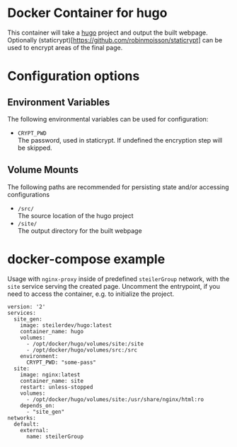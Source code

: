 # Docker Container for hugo
This container will take a [hugo](https://gohugo.io) project and output the built webpage. Optionally (staticrypt)[https://github.com/robinmoisson/staticrypt] can be used to encrypt areas of the final page.

# Configuration options
## Environment Variables
The following environmental variables can be used for configuration:

 - `CRYPT_PWD`    
    The password, used in staticrypt. If undefined the encryption step will be skipped.

## Volume Mounts
The following paths are recommended for persisting state and/or accessing configurations

 - `/src/`  
   The source location of the hugo project
 - `/site/`  
   The output directory for the built webpage

# docker-compose example
Usage with `nginx-proxy` inside of predefined `steilerGroup` network, with the `site` service serving the created page. Uncomment the entrypoint, if you need to access the container, e.g. to initialize the project.

```
version: '2'
services:
  site_gen:
    image: steilerdev/hugo:latest
    container_name: hugo
    volumes:
      - /opt/docker/hugo/volumes/site:/site
      - /opt/docker/hugo/volumes/src:/src
    environment:
      CRYPT_PWD: "some-pass"
  site:
    image: nginx:latest
    container_name: site
    restart: unless-stopped
    volumes:
      - /opt/docker/hugo/volumes/site:/usr/share/nginx/html:ro
    depends_on:
      - "site_gen"
networks:
  default:
    external:
      name: steilerGroup
```